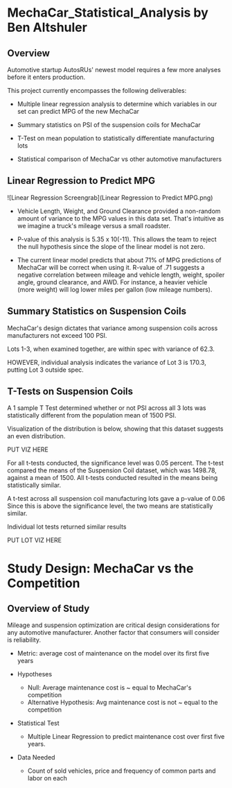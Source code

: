 # MechaCar_Statistical_Analysis by Ben Altshuler

## Overview
Automotive startup AutosRUs' newest model requires a few more analyses before it enters production. 

This project currently encompasses the following deliverables:

- Multiple linear regression analysis to determine which variables in our set can predict MPG of the new MechaCar

- Summary statistics on PSI of the suspension coils for MechaCar

- T-Test on mean population to statistically differentiate manufacturing lots

- Statistical comparison of MechaCar vs other automotive manufacturers

## Linear Regression to Predict MPG

![Linear Regression Screengrab](Linear Regression to Predict MPG.png)
- Vehicle Length, Weight, and Ground Clearance provided a non-random amount of variance to the MPG values in this data set. That's intuitive as we imagine a truck's mileage versus a small roadster.

- P-value of this analysis is 5.35 x 10(-11). This allows the team to reject the null hypothesis since the slope of the linear model is not zero. 

- The current linear model predicts that about 71% of MPG predictions of MechaCar will be correct when using it. R-value of .71 suggests a negative correlation between mileage and vehicle length, weight, spoiler angle, ground clearance, and AWD. For instance, a heavier vehicle (more weight) will log lower miles per gallon (low mileage numbers). 

## Summary Statistics on Suspension Coils

MechaCar's design dictates that variance among suspension coils across manufacturers not exceed 100 PSI. 

Lots 1-3, when examined together, are within spec with variance of 62.3. 

HOWEVER, individual analysis indicates the variance of Lot 3 is 170.3, putting Lot 3 outside spec. 

## T-Tests on Suspension Coils

A 1 sample T Test determined whether or not PSI across all 3 lots was statistically different from the population mean of 1500 PSI. 

Visualization of the distribution is below, showing that this dataset suggests an even distribution. 

PUT VIZ HERE

For all t-tests conducted, the significance level was 0.05 percent.  The t-test compared the means of the Suspension Coil dataset, which was 1498.78, against a mean of 1500. All t-tests conducted resulted in the means being statistically similar.

A t-test across all suspension coil manufacturing lots gave a p-value of 0.06 Since this is above the significance level, the two means are statistically similar. 

Individual lot tests returned similar results

PUT LOT VIZ HERE

# Study Design: MechaCar vs the Competition

## Overview of Study 

Mileage and suspension optimization are critical design considerations for any automotive manufacturer. Another factor that consumers will consider is reliability.

- Metric: average cost of maintenance on the model over its first five years 

- Hypotheses
    - Null: Average maintenance cost is ~ equal to MechaCar's competition
    - Alternative Hypothesis: Avg maintenance cost is not ~ equal to the competition

- Statistical Test 
    - Multiple Linear Regression to predict maintenance cost over first five years.

- Data Needed
    - Count of sold vehicles, price and frequency of common parts and labor on each



